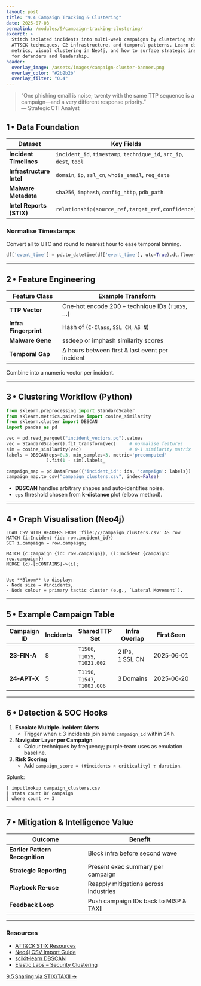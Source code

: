 ```yaml
---
layout: post
title: "9.4 Campaign Tracking & Clustering"
date: 2025-07-03
permalink: /modules/9/campaign-tracking-clustering/
excerpt: >
  Stitch isolated incidents into multi‑week campaigns by clustering shared
  ATT&CK techniques, C2 infrastructure, and temporal patterns. Learn distance
  metrics, visual clustering in Neo4j, and how to surface strategic insights
  for defenders and leadership.
header:
  overlay_image: /assets/images/campaign-cluster-banner.png
  overlay_color: "#2b2b2b"
  overlay_filter: "0.4"
---
```


> “One phishing email is noise; twenty with the same TTP sequence is a
> campaign—and a very different response priority.”  
> — Strategic CTI Analyst

## 1 • Data Foundation

| Dataset                     | Key Fields                                       |
|-----------------------------|--------------------------------------------------|
| **Incident Timelines**      | `incident_id`, `timestamp`, `technique_id`, `src_ip`, `dest`, `tool` |
| **Infrastructure Intel**    | `domain`, `ip`, `ssl_cn`, `whois_email`, `reg_date` |
| **Malware Metadata**        | `sha256`, `imphash`, `config_http`, `pdb_path`   |
| **Intel Reports (STIX)**    | `relationship(source_ref,target_ref,confidence)` |

### Normalise Timestamps  
Convert all to UTC and round to nearest hour to ease temporal binning.

```python
df['event_time'] = pd.to_datetime(df['event_time'], utc=True).dt.floor('h')
```

---

## 2 • Feature Engineering

| Feature Class   | Example Transform                                |
|-----------------|--------------------------------------------------|
| **TTP Vector**  | One‑hot encode 200 + technique IDs (`T1059`, …)  |
| **Infra Fingerprint** | Hash of (`C‑Class`, `SSL CN`, `AS N`)         |
| **Malware Gene**| ssdeep or imphash similarity scores              |
| **Temporal Gap**| Δ hours between first & last event per incident  |

Combine into a numeric vector per incident.

---

## 3 • Clustering Workflow (Python)

```python
from sklearn.preprocessing import StandardScaler
from sklearn.metrics.pairwise import cosine_similarity
from sklearn.cluster import DBSCAN
import pandas as pd

vec = pd.read_parquet("incident_vectors.pq").values
vec = StandardScaler().fit_transform(vec)     # normalise features
sim = cosine_similarity(vec)                  # 0‑1 similarity matrix
labels = DBSCAN(eps=0.3, min_samples=3, metric='precomputed'
               ).fit(1 - sim).labels_

campaign_map = pd.DataFrame({'incident_id': ids, 'campaign': labels})
campaign_map.to_csv("campaign_clusters.csv", index=False)

```
- **DBSCAN** handles arbitrary shapes and auto‑identifies noise.
- `eps` threshold chosen from **k‑distance** plot (elbow method).

---

## 4 • Graph Visualisation (Neo4j)

```cypher
LOAD CSV WITH HEADERS FROM 'file:///campaign_clusters.csv' AS row
MATCH (i:Incident {id: row.incident_id})
SET i.campaign = row.campaign;

MATCH (c:Campaign {id: row.campaign}), (i:Incident {campaign: row.campaign})
MERGE (c)-[:CONTAINS]->(i);


Use **Bloom** to display:  
- Node size = #incidents,  
- Node colour = primary tactic cluster (e.g., `Lateral Movement`).
```
---

## 5 • Example Campaign Table

| Campaign ID | Incidents | Shared TTP Set                      | Infra Overlap | First Seen | Last Seen |
|-------------|-----------|------------------------------------|--------------|------------|-----------|
| **23‑FIN‑A**| 8         | `T1566`, `T1059`, `T1021.002`       | 2 IPs, 1 SSL CN | 2025‑06‑01 | 2025‑06‑14|
| **24‑APT‑X**| 5         | `T1190`, `T1547`, `T1003.006`       | 3 Domains     | 2025‑06‑20 | 2025‑07‑02|

---

## 6 • Detection & SOC Hooks

1. **Escalate Multiple‑Incident Alerts**  
   - Trigger when ≥ 3 incidents join same `campaign_id` within 24 h.  
2. **Navigator Layer per Campaign**  
   - Colour techniques by frequency; purple‑team uses as emulation baseline.  
3. **Risk Scoring**  
   - Add `campaign_score = (#incidents × criticality) ÷ duration`.

Splunk:
```splunk
| inputlookup campaign_clusters.csv
| stats count BY campaign
| where count >= 3
```

---

## 7 • Mitigation & Intelligence Value

| Outcome                         | Benefit                                   |
|--------------------------------|-------------------------------------------|
| **Earlier Pattern Recognition** | Block infra before second wave            |
| **Strategic Reporting**         | Present exec summary per campaign         |
| **Playbook Re‑use**             | Reapply mitigations across industries     |
| **Feedback Loop**               | Push campaign IDs back to MISP & TAXII    |

---

<div class="post-resources container">
  <h3>Resources</h3>
  <ul>
    <li><a href="https://attack.mitre.org/resources/stix/" target="_blank">ATT&CK STIX Resources</a></li>
    <li><a href="https://neo4j.com/developer/guide-import-csv/" target="_blank">Neo4j CSV Import Guide</a></li>
    <li><a href="https://scikit-learn.org/stable/modules/clustering.html#dbscan" target="_blank">scikit‑learn DBSCAN</a></li>
    <li><a href="https://www.elastic.co/security-labs/clustering-methods-for-security-data" target="_blank">Elastic Labs – Security Clustering</a></li>
  </ul>
</div>

<a href="{{ site.baseurl }}/modules/9/sharing-via-stix-taxii/" class="next-link">9.5 Sharing via STIX/TAXII →</a>